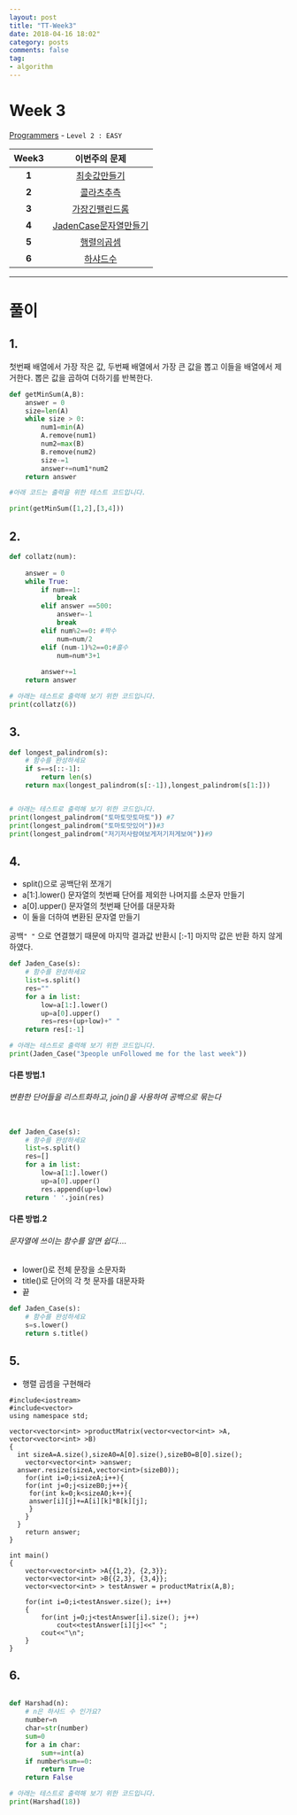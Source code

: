 ```yaml
---
layout: post
title: "TT-Week3"
date: 2018-04-16 18:02"
category: posts
comments: false
tag:
- algorithm
---
```


# Week 3

[Programmers](https://programmers.co.kr/learn/challenges?level=2) - `Level 2 : EASY`

Week3 | 이번주의 문제
:---: | :--------:
**1** | [최솟값만들기](https://programmers.co.kr/learn/challenge_codes/179)
**2** | [콜라츠추측](https://programmers.co.kr/learn/challenge_codes/150)
**3** | [가장긴팰린드롬](https://programmers.co.kr/learn/challenge_codes/84)
**4** | [JadenCase문자열만들기](https://programmers.co.kr/learn/challenge_codes/134)
**5** | [행렬의곱셈](https://programmers.co.kr/learn/challenge_codes/140)
**6** | [하샤드수](https://programmers.co.kr/learn/challenge_codes/130)




---------------------------------
# 풀이
  
## 1.
첫번째 배열에서 가장 작은 값, 두번째 배열에서 가장 큰 값을 뽑고 이들을 배열에서 제거한다. 뽑은 값을 곱하여 더하기를 반복한다.  

```python
def getMinSum(A,B):
    answer = 0
    size=len(A)
    while size > 0:
        num1=min(A)
        A.remove(num1)
        num2=max(B)
        B.remove(num2)
        size-=1
        answer+=num1*num2
    return answer

#아래 코드는 출력을 위한 테스트 코드입니다.

print(getMinSum([1,2],[3,4]))
```
## 2.
```python
def collatz(num):
    
    answer = 0
    while True:
        if num==1:
            break
        elif answer ==500:
            answer=-1
            break
        elif num%2==0: #짝수
            num=num/2
        elif (num-1)%2==0:#홀수
            num=num*3+1
            
        answer+=1    
    return answer

# 아래는 테스트로 출력해 보기 위한 코드입니다.
print(collatz(6))

```
## 3. 
```python
def longest_palindrom(s):
    # 함수를 완성하세요
    if s==s[::-1]:
        return len(s)
    return max(longest_palindrom(s[:-1]),longest_palindrom(s[1:]))


# 아래는 테스트로 출력해 보기 위한 코드입니다.
print(longest_palindrom("토마토맛토마토")) #7
print(longest_palindrom("토마토맛있어"))#3
print(longest_palindrom("저기저사람여보게저기저게보여"))#9
```
## 4.
- split()으로 공백단위 쪼개기
- a[1:].lower() 문자열의 첫번째 단어를 제외한 나머지를 소문자 만들기
- a[0].upper() 문자열의 첫번째 단어를 대문자화
- 이 둘을 더하여 변환된 문자열 만들기  

공백`" "` 으로 연결했기 때문에 마지막 결과값 반환시 [:-1] 마지막 값은 반환 하지 않게 하였다.    

```python
def Jaden_Case(s):
    # 함수를 완성하세요
    list=s.split()
    res=""
    for a in list:
        low=a[1:].lower()
        up=a[0].upper()
        res=res+(up+low)+" "
    return res[:-1]      

# 아래는 테스트로 출력해 보기 위한 코드입니다.
print(Jaden_Case("3people unFollowed me for the last week"))
```
#### 다른 방법.1
###### 변환한 단어들을 리스트화하고, join()을 사용하여 공백으로 묶는다
```python

def Jaden_Case(s):
    # 함수를 완성하세요
    list=s.split()
    res=[]
    for a in list:
        low=a[1:].lower()
        up=a[0].upper()
        res.append(up+low)
    return ' '.join(res)
```

#### 다른 방법.2
###### 문자열에 쓰이는 함수를 알면 쉽다....
- lower()로 전체 문장을 소문자화
- title()로 단어의 각 첫 문자를 대문자화
- 끝  

```python
def Jaden_Case(s):
    # 함수를 완성하세요
    s=s.lower()
    return s.title()
```

## 5.

- 행렬 곱셈을 구현해라  

```
#include<iostream>
#include<vector>
using namespace std;

vector<vector<int> >productMatrix(vector<vector<int> >A, vector<vector<int> >B)
{
  int sizeA=A.size(),sizeA0=A[0].size(),sizeB0=B[0].size();
	vector<vector<int> >answer;
  answer.resize(sizeA,vector<int>(sizeB0));
	for(int i=0;i<sizeA;i++){
    for(int j=0;j<sizeB0;j++){
     for(int k=0;k<sizeA0;k++){
     answer[i][j]+=A[i][k]*B[k][j]; 
     }
    }
  }
	return answer;
}

int main()
{
	vector<vector<int> >A{{1,2}, {2,3}};
	vector<vector<int> >B{{2,3}, {3,4}};
	vector<vector<int> > testAnswer = productMatrix(A,B);

	for(int i=0;i<testAnswer.size(); i++)
	{
		for(int j=0;j<testAnswer[i].size(); j++)
			cout<<testAnswer[i][j]<<" ";
		cout<<"\n";
	}
}  
```
## 6.

```python  

def Harshad(n):
    # n은 하샤드 수 인가요?
    number=n
    char=str(number)
    sum=0
    for a in char:
        sum+=int(a)
    if number%sum==0:
        return True
    return False

# 아래는 테스트로 출력해 보기 위한 코드입니다.
print(Harshad(18))
```
